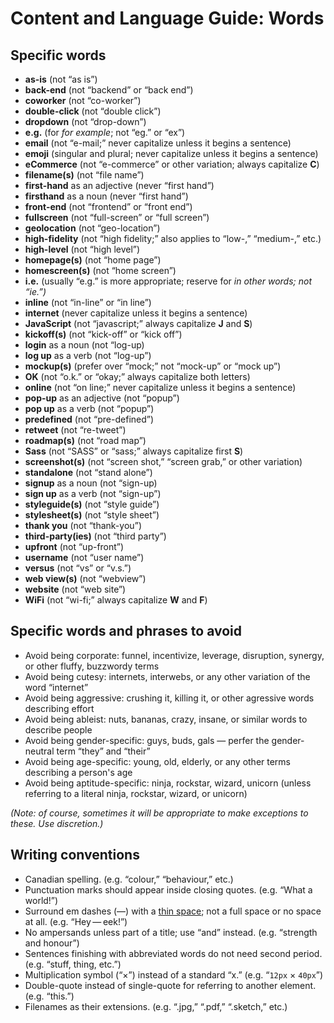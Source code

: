 # Content and Language Guide: Words

## Specific words

- **as-is** (not “as is”)
- **back-end** (not “backend” or “back end”)
- **coworker** (not “co-worker”)
- **double-click** (not “double click”)
- **dropdown** (not “drop-down”)
- **e.g.** (for *for example*; not “eg.” or “ex”)
- **email** (not “e-mail;” never capitalize unless it begins a sentence)
- **emoji** (singular and plural; never capitalize unless it begins a sentence)
- **eCommerce** (not “e-commerce” or other variation; always capitalize **C**)
- **filename(s)** (not “file name”)
- **first-hand** as an adjective (never “first hand”)
- **firsthand** as a noun (never “first hand”)
- **front-end** (not “frontend” or “front end”)
- **fullscreen** (not “full-screen” or “full screen”)
- **geolocation** (not “geo-location”)
- **high-fidelity** (not “high fidelity;” also applies to “low-,” “medium-,” etc.)
- **high-level** (not “high level”)
- **homepage(s)** (not “home page”)
- **homescreen(s)** (not “home screen”)
- **i.e.** (usually “e.g.” is more appropriate; reserve for *in other words; not “ie.”)*
- **inline** (not “in-line” or “in line”)
- **internet** (never capitalize unless it begins a sentence)
- **JavaScript** (not “javascript;” always capitalize **J** and **S**)
- **kickoff(s)** (not “kick-off” or “kick off”)
- **login** as a noun (not “log-up)
- **log up** as a verb (not “log-up”)
- **mockup(s)** (prefer over “mock;” not “mock-up” or “mock up”)
- **OK** (not “o.k.” or “okay;” always capitalize both letters)
- **online** (not “on line;” never capitalize unless it begins a sentence)
- **pop-up** as an adjective (not “popup”)
- **pop up** as a verb (not “popup”)
- **predefined** (not “pre-defined”)
- **retweet** (not “re-tweet”)
- **roadmap(s)** (not “road map”)
- **Sass** (not “SASS” or “sass;” always capitalize first **S**)
- **screenshot(s)** (not “screen shot,” “screen grab,” or other variation)
- **standalone** (not “stand alone”)
- **signup** as a noun (not “sign-up)
- **sign up** as a verb (not “sign-up”)
- **styleguide(s)** (not “style guide”)
- **stylesheet(s)** (not “style sheet”)
- **thank you** (not “thank-you”)
- **third-party(ies)** (not “third party”)
- **upfront** (not “up-front”)
- **username** (not “user name”)
- **versus** (not “vs” or “v.s.”)
- **web view(s)** (not “webview”)
- **website** (not “web site”)
- **WiFi** (not “wi-fi;” always capitalize **W** and **F**)


## Specific words and phrases to avoid

- Avoid being corporate: funnel, incentivize, leverage, disruption, synergy, or other fluffy, buzzwordy terms
- Avoid being cutesy: internets, interwebs, or any other variation of the word “internet”
- Avoid being aggressive: crushing it, killing it, or other agressive words describing effort
- Avoid being ableist: nuts, bananas, crazy, insane, or similar words to describe people
- Avoid being gender-specific: guys, buds, gals — perfer the gender-neutral term “they” and “their”
- Avoid being age-specific: young, old, elderly, or any other terms describing a person's age
- Avoid being aptitude-specific: ninja, rockstar, wizard, unicorn (unless referring to a literal ninja, rockstar, wizard, or unicorn)

*(Note: of course, sometimes it will be appropriate to make exceptions to these. Use discretion.)*


## Writing conventions

- Canadian spelling. (e.g. “colour,” “behaviour,” etc.)
- Punctuation marks should appear inside closing quotes. (e.g. “What a world!”)
- Surround em dashes (—) with a [thin space](https://en.wikipedia.org/wiki/Thin_space); not a full space or no space at all. (e.g. “Hey — eek!”)
- No ampersands unless part of a title; use “and” instead. (e.g. “strength and honour”)
- Sentences finishing with abbreviated words do not need second period. (e.g. “stuff, thing, etc.”)
- Multiplication symbol (“×”) instead of a standard “x.” (e.g. “`12px` × `40px`”)
- Double-quote instead of single-quote for referring to another element. (e.g. “this.”)
- Filenames as their extensions. (e.g. “.jpg,” “.pdf,” “.sketch,” etc.)
